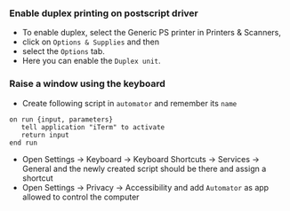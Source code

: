 
### Enable duplex printing on postscript driver
  * To enable duplex, select the Generic PS printer in Printers & Scanners, 
  * click on `Options & Supplies` and then 
  * select the `Options` tab. 
  * Here you can enable the `Duplex unit`.

### Raise a window using the keyboard

  * Create following script in `automator` and remember its `name`
```
on run {input, parameters}
   tell application "iTerm" to activate
   return input
end run
```
  * Open Settings -> Keyboard -> Keyboard Shortcuts -> Services -> General and the newly created script should be there and assign a shortcut
  * Open Settings -> Privacy -> Accessibility  and add `Automator` as app allowed to control the computer
